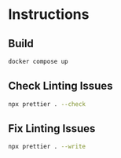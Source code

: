 # Instructions

## Build

```bash
docker compose up
```

## Check Linting Issues

```bash
npx prettier . --check
```

## Fix Linting Issues

```bash
npx prettier . --write
```
